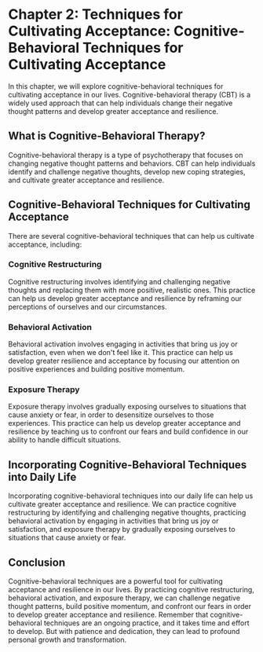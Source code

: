 Chapter 2: Techniques for Cultivating Acceptance: Cognitive-Behavioral Techniques for Cultivating Acceptance
============================================================================================================

In this chapter, we will explore cognitive-behavioral techniques for cultivating acceptance in our lives. Cognitive-behavioral therapy (CBT) is a widely used approach that can help individuals change their negative thought patterns and develop greater acceptance and resilience.

What is Cognitive-Behavioral Therapy?
-------------------------------------

Cognitive-behavioral therapy is a type of psychotherapy that focuses on changing negative thought patterns and behaviors. CBT can help individuals identify and challenge negative thoughts, develop new coping strategies, and cultivate greater acceptance and resilience.

Cognitive-Behavioral Techniques for Cultivating Acceptance
----------------------------------------------------------

There are several cognitive-behavioral techniques that can help us cultivate acceptance, including:

### Cognitive Restructuring

Cognitive restructuring involves identifying and challenging negative thoughts and replacing them with more positive, realistic ones. This practice can help us develop greater acceptance and resilience by reframing our perceptions of ourselves and our circumstances.

### Behavioral Activation

Behavioral activation involves engaging in activities that bring us joy or satisfaction, even when we don't feel like it. This practice can help us develop greater resilience and acceptance by focusing our attention on positive experiences and building positive momentum.

### Exposure Therapy

Exposure therapy involves gradually exposing ourselves to situations that cause anxiety or fear, in order to desensitize ourselves to those experiences. This practice can help us develop greater acceptance and resilience by teaching us to confront our fears and build confidence in our ability to handle difficult situations.

Incorporating Cognitive-Behavioral Techniques into Daily Life
-------------------------------------------------------------

Incorporating cognitive-behavioral techniques into our daily life can help us cultivate greater acceptance and resilience. We can practice cognitive restructuring by identifying and challenging negative thoughts, practicing behavioral activation by engaging in activities that bring us joy or satisfaction, and exposure therapy by gradually exposing ourselves to situations that cause anxiety or fear.

Conclusion
----------

Cognitive-behavioral techniques are a powerful tool for cultivating acceptance and resilience in our lives. By practicing cognitive restructuring, behavioral activation, and exposure therapy, we can challenge negative thought patterns, build positive momentum, and confront our fears in order to develop greater acceptance and resilience. Remember that cognitive-behavioral techniques are an ongoing practice, and it takes time and effort to develop. But with patience and dedication, they can lead to profound personal growth and transformation.
